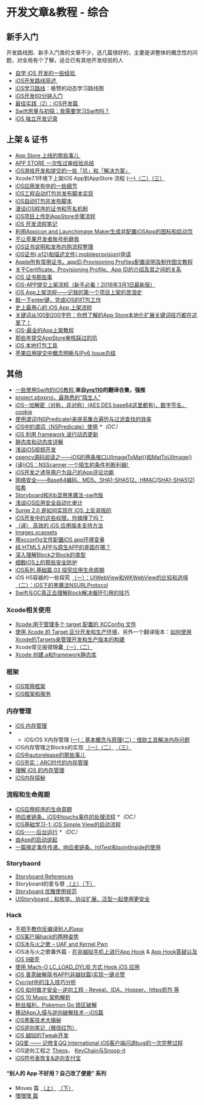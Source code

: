 # 开发文章&教程 - 综合
## 新手入门
开发路线图、新手入门类的文章不少，选几篇很好的，主要是讲整体的概念性的问题，对全局有个了解，适合已有其他开发经验的人
- [自学 iOS 开发的一些经验 ][1]
- [iOS开发路线简述 ][2]
- [iOS学习路线][3]：极赞的动态学习路线图
- [iOS开发60分钟入门][4]
- [最佳实践（2）：iOS开发篇 ][5]
- [Swift思量与初探：我需要学习Swift吗？][6]
- [iOS 独立开发记录][7]

## 上架 & 证书
- [App Store 上线的那些事儿 ][8]
- [APP STORE 一次性过审经验总结][9]
- [iOS游戏开发和提交的一些「坑」和「解决方案」][10]
- Xcode7.1环境下上架iOS App到AppStore 流程 [(一)][11][（二）][12][（三）][13]
- [iOS应用发布中的一些细节][14]
- [IOS工程自动打包并发布脚本实现][15]
- [iOS自动打包并发布脚本][16]
- [漫谈iOS程序的证书和签名机制][17]
- [iOS项目上传到AppStore步骤流程][18]
- [iOS 开发流程笔记][19]
- [利用Appicon and Launchimage Maker生成并配置iOSApp的图标和启动页][20]
- [不让苹果开发者账号折磨我][21]
- [iOS证书说明和发布内购流程整理][22]
- [iOS证书(.p12)和描述文件(.mobileprovision)申请][23]
- [Apple所有常用证书，appID,Provisioning Profiles配置说明及制作图文教程][24]
- [关于Certificate、Provisioning Profile、App ID的介绍及其之间的关系][25]
- [iOS 证书那些事][26]
- [IOS-APP提交上架流程（新手必看！2016年3月1日最新版）][27]
- [iOS App上架流程——记我的第一个项目上架的苦泪史][28]
- [敲一下enter键，完成iOS的打包工作][29]
- [史上最用心的 iOS App 上架流程][30]
- [关键词从100到200字符：你想了解的App Store本地化扩展关键词技巧都在这里了！][31]
- [iOS-最全的App上架教程][32]
- [那些年提交AppStore审核踩过的坑][33]
- [iOS 本地打包工具][34]
- [苹果应用提交中概念明晰与IPv6 Issue总结][35]

## 其他
- [一些使用Swift的iOS教程][36],**来自[yrq110][37]的翻译合集，强推**
- [project.pbxproj，最熟悉的”陌生人”][38]
- [iOS--加解密（对称，非对称）(AES DES base64这里都有)，数字签名，cookie][39]
- [使用谓词(NSPredicate)来提高集合遍历与过滤查找的效率][40]
- [iOS中的谓词（NSPredicate）使用][41] _\*（OC）_
- [iOS 利用 framework 进行动态更新][42]
- [静态库和动态库详解][43]
- [浅谈iOS视频开发][44]
- [opencv源码阅读之——iOS的两条接口UIImageToMat()和MatToUIImage()][45]
- [(译)iOS：NSScanner,一个陌生的条件判断利器! ][46]
- [iOS开发之诱导用户为自己的App评论功能][47]
- [网络安全——Base64编码、MD5、SHA1-SHA512、HMAC(SHA1-SHA512)哈希][48]
- [Storyboard和Xib混用黑魔法-swift版][49]
- [浅谈iOS应用安全自动化审计][50]
- [Surge 2.0 是如何实现在 iOS 上反盗版的][51]
- [iOS开发中的这些权限，你搞懂了吗？][52]
- [（译） 高效的 iOS 应用版本支持方法][53]
- [Images.xcassets][54]
- [用xcconfig文件配置iOS app环境变量][55]
- [纯 HTML5 APP与原生APP的差距在哪？][56]
- [深入理解Block之Block的类型][57]
- [细数iOS上的那些安全防护][58]
- [iOS系列 基础篇 03 探究应用生命周期][59]
- iOS H5容器的一些探究 [（一）：UIWebView和WKWebView的比较和选择][60][（二）：iOS下的黑魔法NSURLProtocol][61]
- [Swift与OC真正去理解Block解决循环引用的技巧][62]

### Xcode相关使用
- [Xcode:用于管理多个 target 配置的 XCConfig 文件][63]
- [使用 Xcode 的 Target 区分开发和生产环境][64]，另外一个翻译版本：[如何使用Xcode的Targets来管理开发和生产版本的构建][65]
- Xcode常见报错锦囊[（一）][66][（二）][67]
- [Xcode 创建.a和framework静态库][68]

### 框架
- [iOS常用框架][69]
- [IOS框架和服务][70]

### 内存管理
- [iOS 内存管理][71]
- - iOS/OS X内存管理 [(一)：基本概念与原理][72][(二)：借助工具解决内存问题][73]
- iOS内存管理之Blocks的实现 [（一）][74][（二）][75] [（三）][76]
- [iOS中autorelease的那些事儿][77]
- [iOS夯实：ARC时代的内存管理][78]
- [理解 iOS 的内存管理][79]
- [iOS内存探秘][80]

### 流程和生命周期
- [iOS应用程序的生命周期][81]
- [响应者链条，iOS中touchs事件的处理流程][82] _\*（OC）_
- [IOS基础学习-1: iOS Simple View的启动流程][83]
- [iOS-----后台运行][84] _\*（OC）_
- [由App的启动说起][85]
- [一篇搞定事件传递、响应者链条、hitTest和pointInside的使用][86]

### Storybaord
- [Storyboard References][87]
- Storyboard的爱与恨 [（上）][88][（下）][89]
- [Storyboard 优雅使用规范][90]
- [UIStoryboard：和枚举、协议扩展、泛型一起使用更安全][91]

### Hack
- [手把手教你反编译别人的app][92]
- [iOS客户端hack的两种姿势][93]
- [iOS冰与火之歌 – UAF and Kernel Pwn][94]
- iOS冰与火之歌番外篇 - [在非越狱手机上进行App Hook][95] & [App Hook答疑以及iOS 9砸壳][96]
- [使用 Mach-O LC\_LOAD\_DYLIB 方式 Hook iOS 应用][97]
- [iOS 善意破解简书APP(非越狱篇)实现一键点赞][98]
- [Cycript中的注入技巧分析][99]
- [iOS 如何做才安全--逆向工程  -  Reveal、IDA、Hopper、https抓包 等][100]
- [iOS 10 Music 架构解析][101]
- [粉丝福利，Pokemon Go 锁区破解][102]
- [移动App入侵与逆向破解技术－iOS篇][103]
- [iOS黑客技术大揭秘][104]
- [iOS逆向笔记（微信红包）][105]
- [iOS 越狱的Tweak开发][106]
- [QQ爱 —— 记修复QQ International iOS客户端闪退bug的一次完整过程][107]
- iOS逆向工程之 [Theos][108]， [KeyChain与Snoop-it][109]
- [iOS符号表恢复&逆向支付宝][110]

#### “别人的 App 不好用？自己改了便是” 系列
- Moves 篇 [（上）][111]  [（下）][112]
- [嘿嘿嘿 篇][113]

[1]:	http://limboy.me/ios/2014/12/31/learning-ios.html
[2]:	http://www.coderyi.com/archives/397
[3]:	http://ios.skyfox.org/route.html
[4]:	http://blog.csdn.net/a451493485/article/details/9364867
[5]:	http://ios.jobbole.com/81830/
[6]:	https://segmentfault.com/a/1190000004483254 "Swift思量与初探：我需要学习Swift吗？"
[7]:	http://azureyu.com/iOSDevRecord.html
[8]:	http://wiki.jikexueyuan.com/project/app-store-refused/
[9]:	http://pmjane.com/post/app-store-ci-xing-guo-shen-jing-yan-zong-jie
[10]:	http://wuzhiwei.net/ios_dev_trap_and_solution/ "iOS游戏开发和提交的一些「坑」和「解决方案」"
[11]:	http://www.cnblogs.com/ChinaKingKong/p/4957682.html "Xcode7.1环境下上架iOS App到AppStore 流程 (Part 一)"
[12]:	http://www.cnblogs.com/ChinaKingKong/p/4964549.html
[13]:	http://www.cnblogs.com/ChinaKingKong/p/4964745.html
[14]:	http://www.cnblogs.com/daiweilai/p/4974394.html "iOS应用发布中的一些细节"
[15]:	http://blog.nswebfrog.com/2013/02/18/ios-automation/ "IOS工程自动打包并发布脚本实现"
[16]:	http://liumh.com/2015/11/25/ios-auto-archive-ipa/ "iOS自动打包并发布脚本"
[17]:	http://www.pchou.info/ios/2015/12/14/ios-certification-and-code-sign.html "漫谈iOS程序的证书和签名机制"
[18]:	http://www.cnblogs.com/jgCho/p/5089481.html "iOS项目上传到AppStore步骤流程"
[19]:	https://github.com/leecade/ios-dev-flow
[20]:	http://www.cnblogs.com/lidongxu/p/5114355.html "利用Appicon and Launchimage Maker生成并配置iOSApp的图标和启动页"
[21]:	http://www.jianshu.com/p/cb6c5f1c972b "不让苹果开发者账号折磨我"
[22]:	https://zilaiyedaren.github.io/blog/iOS%E8%AF%81%E4%B9%A6%E8%AF%B4%E6%98%8E%E5%92%8C%E5%8F%91%E5%B8%83%E5%86%85%E8%B4%AD%E6%B5%81%E7%A8%8B%E6%95%B4%E7%90%86/ "iOS证书说明和发布内购流程整理"
[23]:	https://zilaiyedaren.github.io/blog/iOS%E8%AF%81%E4%B9%A6(.p12)%E5%92%8C%E6%8F%8F%E8%BF%B0%E6%96%87%E4%BB%B6(.mobileprovision)%E7%94%B3%E8%AF%B7/ "iOS证书(.p12)和描述文件(.mobileprovision)申请"
[24]:	https://zilaiyedaren.github.io/blog/Apple%E6%89%80%E6%9C%89%E5%B8%B8%E7%94%A8%E8%AF%81%E4%B9%A6%EF%BC%8CappID,Provisioning%20Profiles%E9%85%8D%E7%BD%AE%E8%AF%B4%E6%98%8E%E5%8F%8A%E5%88%B6%E4%BD%9C%E5%9B%BE%E6%96%87%E6%95%99%E7%A8%8B/ "Apple所有常用证书，appID,Provisioning Profiles配置说明及制作图文教程"
[25]:	https://zilaiyedaren.github.io/blog/%E5%85%B3%E4%BA%8ECertificate%E3%80%81Provisioning%20Profile%E3%80%81App%20ID%E7%9A%84%E4%BB%8B%E7%BB%8D%E5%8F%8A%E5%85%B6%E4%B9%8B%E9%97%B4%E7%9A%84%E5%85%B3%E7%B3%BB/ "关于Certificate、Provisioning Profile、App ID的介绍及其之间的关系"
[26]:	http://www.cnblogs.com/wangyang1213/p/5209119.html "iOS 证书那些事"
[27]:	http://www.cnblogs.com/BK-12345/p/5232633.html "IOS-APP提交上架流程（新手必看！2016年3月1日最新版）"
[28]:	http://blog.treney.com/index.php/archives/ToAppStore.html
[29]:	http://www.jianshu.com/p/a6cc6d9346ed "敲一下enter键，完成iOS的打包工作"
[30]:	http://ios.jobbole.com/84643/
[31]:	http://www.gupowang.com/app/4226.html
[32]:	http://www.jianshu.com/p/cea762105f7c "iOS-最全的App上架教程"
[33]:	http://www.jianshu.com/p/610f8c1938d2 "那些年提交AppStore审核踩过的坑"
[34]:	http://stonedu.site/2016/08/17/iOS-%E6%9C%AC%E5%9C%B0%E6%89%93%E5%8C%85%E5%B7%A5%E5%85%B7/ "iOS 本地打包工具"
[35]:	https://segmentfault.com/a/1190000006718251 "苹果应用提交中概念明晰与IPv6 Issue总结"
[36]:	https://yrq110.gitbooks.io/some_ios_tutorials_with_swift/content/
[37]:	https://github.com/yrq110 "yrq110"
[38]:	http://www.olinone.com/?p=215
[39]:	http://www.jianshu.com/p/ac841b772c7a "iOS--加解密（对称，非对称）(AES DES base64这里都有)，数字签名，cookie"
[40]:	http://segmentfault.com/a/1190000004238379 "使用谓词(NSPredicate)来提高集合遍历与过滤查找的效率"
[41]:	http://www.jianshu.com/p/88be28860cde "iOS中的谓词（NSPredicate）使用"
[42]:	http://yq.aliyun.com/articles/3024
[43]:	http://www.jianshu.com/p/c8366e4f9378 "iOS专题2:静态库和动态库详解"
[44]:	http://www.cnblogs.com/booksky/p/5213198.html "浅谈iOS视频开发"
[45]:	http://www.cnblogs.com/panxiaochun/p/5387743.html "opencv源码阅读之——iOS的两条接口UIImageToMat()和MatToUIImage()"
[46]:	http://www.jianshu.com/p/fbebd33d5b34 "[译] iOS：NSScanner,一个陌生的条件判断利器!"
[47]:	http://www.jianshu.com/p/31003629f97d "iOS开发之诱导用户为自己的App评论功能"
[48]:	http://www.cnblogs.com/mddblog/p/5512708.html "网络安全——Base64编码、MD5、SHA1-SHA512、HMAC(SHA1-SHA512)哈希"
[49]:	http://www.jianshu.com/p/24cc7f8cf06e "Storyboard和Xib混用黑魔法-swift版"
[50]:	https://security.tencent.com/index.php/blog/msg/105
[51]:	https://medium.com/@Blankwonder/surge-2-0-%E6%98%AF%E5%A6%82%E4%BD%95%E5%8F%8D%E7%9B%97%E7%89%88%E7%9A%84-c03d8a41c9de "Surge 2.0 是如何实现在 iOS 上反盗版的"
[52]:	http://www.jianshu.com/p/27e57922232b "iOS开发中的这些权限，你搞懂了吗？"
[53]:	https://github.com/DeadLion/gold-miner/blob/4600f3ff7dde9d61b877bd62ac5bfa44eca8c547/TODO/efficient-iOS-version-checking.md "[译] 高效的 iOS 应用版本支持方法"
[54]:	http://www.cnblogs.com/rainySue/p/Imagesxcassets.html "Images.xcassets"
[55]:	http://www.jianshu.com/p/9b8bc8351223 "用xcconfig文件配置iOS app环境变量"
[56]:	http://www.cnblogs.com/YangFuShun/p/5778746.html "纯 HTML5 APP与原生APP的差距在哪？"
[57]:	http://www.jianshu.com/p/0855b68d1c1d "深入理解Block之Block的类型"
[58]:	https://jaq.alibaba.com/community/art/show?articleid=486 "细数iOS上的那些安全防护"
[59]:	http://www.cnblogs.com/LonelyShadow/p/5816112.html "iOS系列 基础篇 03 探究应用生命周期"
[60]:	http://www.jianshu.com/p/84a6b1ac974a "iOS H5容器的一些探究（一）：UIWebView和WKWebView的比较和选择"
[61]:	http://www.jianshu.com/p/03ddcfe5ebd7 "iOS H5容器的一些探究（二）：iOS下的黑魔法NSURLProtocol"
[62]:	http://www.jianshu.com/p/bf2b8f278a81
[63]:	http://swift.gg/2015/12/01/xcode-xcconfig-files-for-managing-targets-configurations/ "Xcode:用于管理多个 target 配置的 XCConfig 文件"
[64]:	http://swift.gg/2016/04/22/using-xcode-targets/ "使用 Xcode 的 Target 区分开发和生产环境"
[65]:	http://mp.weixin.qq.com/s?__biz=MjM5OTM0MzIwMQ==&mid=2652546114&idx=1&sn=67e479d82e0d0a662b05082fe74f731b&scene=0#wechat_redirect
[66]:	http://www.jianshu.com/p/617ee322ab68 "Xcode常见报错锦囊"
[67]:	http://www.jianshu.com/p/8f0d003df4bd "Xcode常见报错锦囊（二）"
[68]:	http://www.jianshu.com/p/43d55ae49f59 "Xcode 创建.a和framework静态库"
[69]:	http://www.jianshu.com/p/e7fc525f342d
[70]:	http://www.cnblogs.com/jgCho/p/4960048.html "IOS框架和服务"
[71]:	http://www.cnblogs.com/huangjianwu/p/4962772.html "iOS 内存管理"
[72]:	http://www.jianshu.com/p/1928b54e1253 "iOS/OS X内存管理(一)：基本概念与原理"
[73]:	http://www.jianshu.com/p/09c5141d4531 "iOS/OS X内存管理(二)：借助工具解决内存问题"
[74]:	http://lastdays.cn/2016/02/23/blocks1/ "iOS内存管理之Blocks的实现（一）"
[75]:	http://lastdays.cn/2016/02/24/Blocks2/ "iOS内存管理之Blocks的实现（二）"
[76]:	http://lastdays.cn/2016/02/26/block3/ "iOS内存管理之Blocks的实现（三）"
[77]:	http://www.jianshu.com/p/5559bc15490d "iOS中autorelease的那些事儿"
[78]:	https://github.com/100mango/zen/blob/master/iOS%E5%A4%AF%E5%AE%9E%EF%BC%9AARC%E6%97%B6%E4%BB%A3%E7%9A%84%E5%86%85%E5%AD%98%E7%AE%A1%E7%90%86/#iOS%E5%A4%AF%E5%AE%9E%EF%BC%9AARC%E6%97%B6%E4%BB%A3%E7%9A%84%E5%86%85%E5%AD%98%E7%AE%A1%E7%90%86.md
[79]:	http://blog.devtang.com/2016/07/30/ios-memory-management/ "理解 iOS 的内存管理"
[80]:	http://foggry.com/blog/2017/02/13/iosnei-cun-tan-mi/ "iOS内存探秘"
[81]:	http://www.jianshu.com/p/aa50e5350852?utm_campaign=maleskine&utm_content=note&utm_medium=writer_share&utm_source=weibo
[82]:	http://www.cnblogs.com/suqiankun/p/4944042.html "响应者链条，iOS中touchs事件的处理流程。"
[83]:	http://www.admin85.com/u/mobile/ios/9443.html "IOS基础学习-1: iOS Simple View的启动流程"
[84]:	http://www.cnblogs.com/congli0220/p/5019945.html "iOS-----后台运行"
[85]:	http://oncenote.com/2015/06/01/How-App-Launch/ "由App的启动说起"
[86]:	http://www.jianshu.com/p/2f664e71c527 "一篇搞定事件传递、响应者链条、hitTest和pointInside的使用"
[87]:	https://zilaiyedaren.github.io/blog/Storyboard-References/ "Storyboard References"
[88]:	http://shengpan.net/storyboard/ "Storyboard的爱与恨（上）"
[89]:	http://shengpan.net/storyboard2/ "Storyboard的爱与恨（下）"
[90]:	http://www.cocoachina.com/ios/20160714/17035.html
[91]:	http://swift.gg/2016/09/26/uistoryboard-safer-with-enums-protocol-extensions-and-generics/ "UIStoryboard：和枚举、协议扩展、泛型一起使用更安全"
[92]:	http://www.jianshu.com/p/10873c5c1e08 "手把手教你反编译别人的app"
[93]:	http://drops.wooyun.org/mobile/12466
[94]:	http://drops.wooyun.org/tips/16681
[95]:	http://drops.wooyun.org/papers/12803
[96]:	http://drops.wooyun.org/papers/13824
[97]:	https://testerhome.com/topics/4536
[98]:	http://www.jianshu.com/p/ab8d6db22e0f "iOS 善意破解简书APP(非越狱篇)实现一键点赞"
[99]:	http://drops.wooyun.org/mobile/15794
[100]:	http://www.cnblogs.com/dahe007/p/5546990.html "iOS 如何做才安全--逆向工程  -  Reveal、IDA、Hopper、https抓包 等"
[101]:	http://mp.weixin.qq.com/s?__biz=MzIwMTYzMzcwOQ==&mid=2650948426&idx=1&sn=39660132831ca76f45c73c2c50ed47ed&scene=0#wechat_redirect
[102]:	http://mp.weixin.qq.com/s?__biz=MzIwMTYzMzcwOQ==&mid=2650948432&idx=1&sn=125742722bbbce53774199a587688088&scene=23&srcid=0709zU3q7iORL9rNWtADE4U0#rd
[103]:	http://mp.weixin.qq.com/s?__biz=MzA3NTYzODYzMg==&mid=2653577384&idx=1&sn=b44a9c9651bf09c5bea7e0337031c53c#rd
[104]:	http://www.cnblogs.com/bugly/p/5715971.html "【腾讯Bugly干货分享】iOS黑客技术大揭秘"
[105]:	https://zi.com/w/a?id=30a4Jo&wechatId=&object=article
[106]:	https://yohunl.com/ios-yue-yu-de-tweakkai-fa/ "iOS 越狱的Tweak开发"
[107]:	http://iosre.com/t/qq-qq-international-ios-bug/4653 "QQ爱 —— 记修复QQ International iOS客户端闪退bug的一次完整过程"
[108]:	http://www.cnblogs.com/ludashi/p/5714095.html "iOS逆向工程之Theos"
[109]:	http://www.cnblogs.com/ludashi/p/5808119.html "iOS逆向工程之KeyChain与Snoop-it"
[110]:	http://blog.imjun.net/2016/08/25/iOS%E7%AC%A6%E5%8F%B7%E8%A1%A8%E6%81%A2%E5%A4%8D-%E9%80%86%E5%90%91%E6%94%AF%E4%BB%98%E5%AE%9D/ "iOS符号表恢复&逆向支付宝"
[111]:	http://mp.weixin.qq.com/s?__biz=MzIwMTYzMzcwOQ==&mid=2650948304&idx=1&sn=f76e7b765a7fcabcb71d37052b46e489&scene=0#wechat_redirect
[112]:	http://mp.weixin.qq.com/s?__biz=MzIwMTYzMzcwOQ==&mid=2650948316&idx=1&sn=584f6c7fe9bf07a28985ffe53da4927e&scene=0#wechat_redirect
[113]:	https://mp.weixin.qq.com/s?__biz=MzIwMTYzMzcwOQ==&mid=2650948334&idx=1&sn=941d616d25ed16d967595e652e6c4d3b